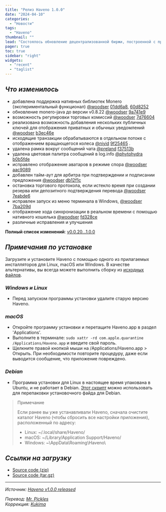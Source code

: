 ```yaml
---
title: "Релиз Haveno 1.0.0"
date: "2024-04-10"
categories:
  - "Новости"
tags:
  - "Haveno"
thumbnail: ""  
lead: "Состоялось обновление децентрализованной биржи, построенной с применением технологий Tor и Monero, Haveno, до версии 1.0.0"
pager: true
toc: true
sidebar: "right"
widgets:
  - "recent"
  - "taglist"
---
```


## _Что изменилось_

- добавлена поддержка нативных библиотек Monero (экспериментальный функционал) [@woodser](https://github.com/woodser) [01dd6a8](https://github.com/haveno-dex/haveno/commit/01dd6a8af96a84c841efc5e192ff54e418367174), [60d8252](https://github.com/haveno-dex/haveno/commit/60d82520c09aa7ed375227ff01713253c56658b3)
- обновление monero-java до версии v0.8.22 [@woodser](https://github.com/woodser) [9a741e9](https://github.com/haveno-dex/haveno/commit/9a741e94fee89208aafff747ee04f2c3b245398a)
- возможность регулировки торговых комиссий [@woodser](https://github.com/woodser) [7d76604](https://github.com/haveno-dex/haveno/commit/7d7660414aca6d850d66691f4ff3865a28134360)
- реализована возможность добавления нескольких публичных ключей для отображения приватных и обычных уведомлений [@woodser](https://github.com/woodser) [b3ec46e](https://github.com/haveno-dex/haveno/commit/9a741e94fee89208aafff747ee04f2c3b245398a)
- исходящие транзакции обрабатываются в отдельном потоке с отображением вращающегося колеса [@niyid](https://github.com/niyid) [9f25465](https://github.com/haveno-dex/haveno/commit/9a741e94fee89208aafff747ee04f2c3b245398a) .
- удалена рамка вокруг сообщений чата [@preland](https://github.com/preland) [f37513b](https://github.com/haveno-dex/haveno/commit/f37513b3cf77c52bfebf09407d4b82c0c2850676)
- удалена цветовая палитра сообщений в log.info [@phytohydra](https://github.com/phytohydra) [b0b5fde](https://github.com/haveno-dex/haveno/commit/b0b5fde74219f7bcae35cfff0370a55e0dd62272)
- исправлено отображение аватаров в режиме спора [@woodser](https://github.com/woodser) [aac9089](https://github.com/haveno-dex/haveno/commit/aac908937efefe325f667ac10ae982ce2c2f29e7)
- добавлен тайм-аут для арбитра при подтверждении и подписании предложения [@woodser](https://github.com/woodser) [db12f1c](https://github.com/haveno-dex/haveno/commit/db12f1c2cb7f53dade058707da5cc51d8278eb2e)
- остановка торгового протокола, если истекло время при создании резерва или депозитного подтверждения перевода [@woodser](https://github.com/woodser) [7eabde6](https://github.com/haveno-dex/haveno/commit/7eabde63f3c623a6fff7c650e93f15c6c0feda0e)
- исправлен запуск из меню терминала в Windows, [@woodser](https://github.com/woodser) [7ba209d](https://github.com/haveno-dex/haveno/commit/7ba209df519cefc5658b985ae73020b0fe6c9af4)
- отображение хода синхронизации в реальном времени с помощью нативного кошелька [@woodser](https://github.com/woodser) [fd328ce](https://github.com/haveno-dex/haveno/commit/fd328ceeea191709f3bf57cd0887bdd61d3ea670)
- различные исправления и улучшения

**Полный список изменений**: [v0.0.20...1.0.0](https://github.com/haveno-dex/haveno/compare/v0.0.20...1.0.0)

## _Примечания по установке_

Загрузите и установите Haveno с помощью одного из прилагаемых инсталляторов для Linux, macOS или Windows. В качестве альтернативы, вы всегда можете выполнить сборку из [исходных файлов](https://github.com/haveno-dex/haveno/blob/master/docs/installing.md).

### _Windows и Linux_

* Перед запуском программы установки удалите старую версию Haveno.

### _macOS_

* Откройте программу установки и перетащите Haveno.app в раздел 'Applications'.
* Выполните в терминале: `sudo xattr -rd com.apple.quarantine /Applications/Haveno.app` и введите свой пароль.
* Щелкните правой кнопкой мыши на /Applications/Haveno.app > Открыть. При необходимости повторите процедуру, даже если выводится сообщение, что приложение повреждено.

### _Debian_

* Программа установки для Linux в настоящее время упакована в Ubuntu, и не работает в Debian. [Этот скрипт](https://old.reddit.com/r/Monero/comments/13ot1fe/havenos_test_network_is_now_live_with_installers/jnkt3f1/) можно использовать для перепаковки установочного файда для Debian.

> Примечание  
>
> Если ранее вы уже устанавливали Haveno, сначала очистите каталог Haveno (чтобы сбросить все настройки приложения), расположенный по адресу:  
> * Linux: ~/.local/share/Haveno/  
> * macOS: ~/Library/Application Support/Haveno/  
> * Windows: ~\AppData\Roaming\Haveno\  

## _Ссылки на загрузку_

* [Source code (zip)](https://github.com/haveno-dex/haveno/archive/refs/tags/1.0.0.zip)
* [Source code (tar.gz)](https://github.com/haveno-dex/haveno/archive/refs/tags/1.0.0.tar.gz)
---

_Источник: [Haveno v1.0.0 released](https://github.com/haveno-dex/haveno/releases/tag/1.0.0)_

_Перевод: [Mr. Pickles](https://t.me/v1docq47)_  
_Коррекция: [Kukima](https://t.me/Kukima)_
